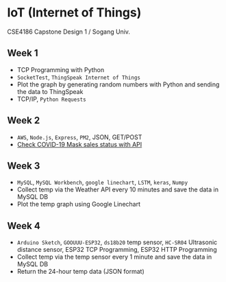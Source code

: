 # IoT (Internet of Things)
CSE4186 Capstone Design 1 / Sogang Univ.
## Week 1
* TCP Programming with Python
* `SocketTest`, `ThingSpeak Internet of Things`
* Plot the graph by generating random numbers with Python and sending the data to ThingSpeak 
* TCP/IP, `Python Requests`
## Week 2
* `AWS`, `Node.js`, `Express`, `PM2`, JSON, GET/POST
* [Check COVID-19 Mask sales status with API](./week2/mask/README.md) 
## Week 3
* `MySQL`, `MySQL Workbench`, `google linechart`, `LSTM`, `keras`, `Numpy`
* Collect temp via the Weather API every 10 minutes and save the data in MySQL DB
* Plot the temp graph using Google Linechart
## Week 4
* `Arduino Sketch`, `GOOUUU-ESP32`, `ds18b20` temp sensor, `HC-SR04` Ultrasonic distance sensor, 
ESP32 TCP Programming, ESP32 HTTP Programming
* Collect temp via the temp sensor every 1 minute and save the data in MySQL DB
* Return the 24-hour temp data (JSON format)